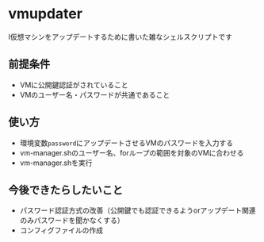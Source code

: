 # vmupdater
I仮想マシンをアップデートするために書いた雑なシェルスクリプトです

## 前提条件
- VMに公開鍵認証がされていること
- VMのユーザー名・パスワードが共通であること
## 使い方
- 環境変数`password`にアップデートさせるVMのパスワードを入力する
- vm-manager.shのユーザー名、forループの範囲を対象のVMに合わせる
- vm-manager.shを実行
## 今後できたらしたいこと
- パスワード認証方式の改善（公開鍵でも認証できるようorアップデート関連のみパスワードを聞かなくする）
- コンフィグファイルの作成
